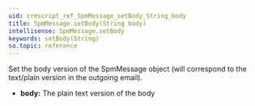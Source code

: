 ```yaml
---
uid: crmscript_ref_SpmMessage_setBody_String_body
title: SpmMessage.setBody(String body)
intellisense: SpmMessage.setBody
keywords: setBody(String)
so.topic: reference
---
```



Set the body version of the SpmMessage object (will correspond to the text/plain version in the outgoing email).



* **body:** The plain text version of the body


